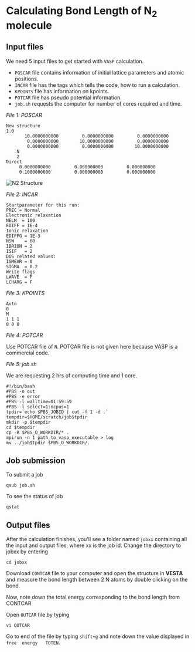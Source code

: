 # Calculating Bond Length of N<sub>2</sub> molecule

## Input files
We need 5 input files to get started with `VASP` calculation.
- `POSCAR` file contains information of initial lattice parameters and atomic positions.
- `INCAR` file has the tags which tells the code, how to run a calculation.
- `KPOINTS` file has information on kpoints.
- `POTCAR` file has pseudo potential information. 
- `job.sh` requests the computer for number of cores required and time.

_File 1: POSCAR_
```
New structure
1.0
       10.0000000000         0.0000000000         0.0000000000
        0.0000000000        10.0000000000         0.0000000000
        0.0000000000         0.0000000000        10.0000000000
    N
    2
Direct
     0.0000000000         0.000000000         0.000000000
     0.1000000000         0.000000000         0.000000000
```

![N2 Structure](N2_structure.png)

_File 2: INCAR_
```
Startparameter for this run:
PREC = Normal
Electronic relaxation
NELM  = 100
EDIFF = 1E-4
Ionic relaxation
EDIFFG = 1E-3
NSW    = 60
IBRION = 2
ISIF   = 2
DOS related values:
ISMEAR = 0
SIGMA  = 0.2
Write flags
LWAVE  = F
LCHARG = F
```

_File 3: KPOINTS_
```
Auto
0
M
1 1 1
0 0 0
```


_File 4: POTCAR_

Use POTCAR file of `N`. POTCAR file is not given here because VASP is a commercial code.

_File 5: job.sh_

We are requesting 2 hrs of computing time and 1 core.
```
#!/bin/bash
#PBS -o out
#PBS -e error
#PBS -l walltime=01:59:59
#PBS -l select=1:ncpus=1
tpdir=`echo $PBS_JOBID | cut -f 1 -d .`
tempdir=$HOME/scratch/job$tpdir
mkdir -p $tempdir
cd $tempdir
cp -R $PBS_O_WORKDIR/* .
mpirun -n 1 path_to_vasp_executable > log
mv ../job$tpdir $PBS_O_WORKDIR/.
```


## Job submission
To submit a job
```
qsub job.sh
```

To see the status of job
```
qstat
```

## Output files
After the calculation finishes, you'll see a folder named `jobxx` containing all the input and output files, where xx is the job id. Change the directory to jobxx by entering

```
cd jobxx
```

Download `CONTCAR` file to your computer and open the structure in **VESTA** and measure the bond length between 2 N atoms by double clicking on the bond.

Now, note down the total energy corresponding to the bond length from CONTCAR

Open `OUTCAR` file by typing
```
vi OUTCAR
```

Go to end of the file by typing `shift+g` and note down the value displayed in `free  energy   TOTEN`.
